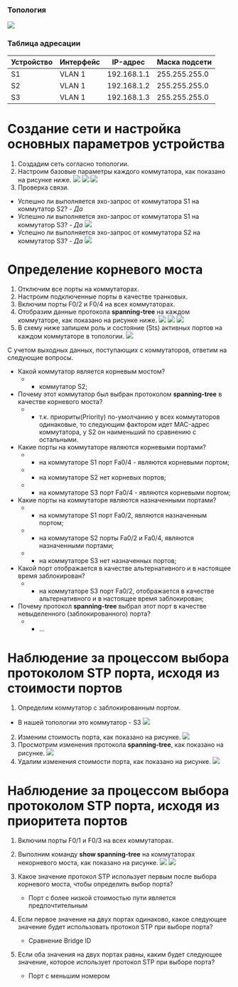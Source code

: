 ### Топология
![](https://github.com/devops-user/otus/blob/main/homeworks/homework_16/images/topo.png)

### Таблица адресации
| Устройство | Интерфейс | IP-адрес | Маска подсети |
--- | --- | --- | --- |
| S1 | VLAN 1 | 192.168.1.1 | 255.255.255.0 |
| S2 | VLAN 1 | 192.168.1.2 | 255.255.255.0 |
| S3 | VLAN 1 | 192.168.1.3 | 255.255.255.0 |

# Создание сети и настройка основных параметров устройства
1. Создадим сеть согласно топологии.
2. Настроим базовые параметры каждого коммутатора, как показано на рисунке ниже.
![](https://github.com/devops-user/otus/blob/main/homeworks/homework_16/images/S1_cfg.png)
![](https://github.com/devops-user/otus/blob/main/homeworks/homework_16/images/S2_cfg.png)
![](https://github.com/devops-user/otus/blob/main/homeworks/homework_16/images/S3_cfg.png)
3. Проверка связи.
  * Успешно ли выполняется эхо-запрос от коммутатора S1 на коммутатор S2?	- *Да*
  * Успешно ли выполняется эхо-запрос от коммутатора S1 на коммутатор S3?	- *Да*
![](https://github.com/devops-user/otus/blob/main/homeworks/homework_16/images/ping_S1.png)
  * Успешно ли выполняется эхо-запрос от коммутатора S2 на коммутатор S3?	- *Да*
![](https://github.com/devops-user/otus/blob/main/homeworks/homework_16/images/ping_S2.png)

# Определение корневого моста
1. Отключим все порты на коммутаторах.
2. Настроим подключенные порты в качестве транковых.
3. Включим порты F0/2 и F0/4 на всех коммутаторах.
4. Отобразим данные протокола **spanning-tree** на каждом коммутаторе, как показано на рисунке ниже.
![](https://github.com/devops-user/otus/blob/main/homeworks/homework_16/images/S1_stp.png)
![](https://github.com/devops-user/otus/blob/main/homeworks/homework_16/images/S2_stp.png)
![](https://github.com/devops-user/otus/blob/main/homeworks/homework_16/images/S3_stp.png)
5. В схему ниже запишем роль и состояние (Sts) активных портов на каждом коммутаторе в топологии.
![](https://github.com/devops-user/otus/blob/main/homeworks/homework_16/images/topo_2.png)

С учетом выходных данных, поступающих с коммутаторов, ответим на следующие вопросы.
  * Какой коммутатор является корневым мостом?
    * - коммутатор S2;
  * Почему этот коммутатор был выбран протоколом **spanning-tree** в качестве корневого моста?
    * - т.к. приориты(Priority) по-умолчанию у всех коммутаторов одинаковые, то следующим фактором идет MAC-адрес коммутатора, у S2 он наименьший по сравнению с остальными.
  * Какие порты на коммутаторе являются корневыми портами?
    * - на коммутаторе S1 порт Fa0/4 - являются корневыми портом;
    * - на коммутаторе S2 нет корневых портов;
    * - на коммутаторе S3 порт Fa0/4 - являются корневыми портом;
  * Какие порты на коммутаторе являются назначенными портами?
    * - на коммутаторе S1 порт Fa0/2, являются назначенным портом;
    * - на коммутаторе S2 порты Fa0/2 и Fa0/4, являются назначенными портами;
    * - на коммутаторе S3 нет назначенных портов;
  * Какой порт отображается в качестве альтернативного и в настоящее время заблокирован?
    * - на коммутаторе S3 порт Fa0/2, отображается в качестве альтернативного и в настоящее время заблокирован;
  * Почему протокол **spanning-tree** выбрал этот порт в качестве невыделенного (заблокированного) порта?
    * - ...


#	Наблюдение за процессом выбора протоколом STP порта, исходя из стоимости портов
1. Определим коммутатор с заблокированным портом.
  * В нашей топологии это коммутатор - S3
![](https://github.com/devops-user/otus/blob/main/homeworks/homework_16/images/S3_stp.png)
2. Изменим стоимость порта, как показано на рисунке.
![](https://github.com/devops-user/otus/blob/main/homeworks/homework_16/images/S3_cost.png)
3. Просмотрим изменения протокола **spanning-tree**, как показано на рисунке.
![](https://github.com/devops-user/otus/blob/main/homeworks/homework_16/images/S3_cost_2.png)
4. Удалим изменения стоимости порта, как показано на рисунке.
![](https://github.com/devops-user/otus/blob/main/homeworks/homework_16/images/S3_cost_3.png)

# Наблюдение за процессом выбора протоколом STP порта, исходя из приоритета портов
1. Включим порты F0/1 и F0/3 на всех коммутаторах.
2. Выполним команду **show spanning-tree** на коммутаторах некорневого моста, как показано на рисунке.
![](https://github.com/devops-user/otus/blob/main/homeworks/homework_16/images/S3_cost_4.png)
![](https://github.com/devops-user/otus/blob/main/homeworks/homework_16/images/S1_cost.png)

1. Какое значение протокол STP использует первым после выбора корневого моста, чтобы определить выбор порта?
   * Порт с более низкой стоимостью пути является предпочтительным
2. Если первое значение на двух портах одинаково, какое следующее значение будет использовать протокол STP при выборе порта?
   * Сравнение Bridge ID
3. Если оба значения на двух портах равны, каким будет следующее значение, которое использует протокол STP при выборе порта?
   * Порт с меньшим номером
